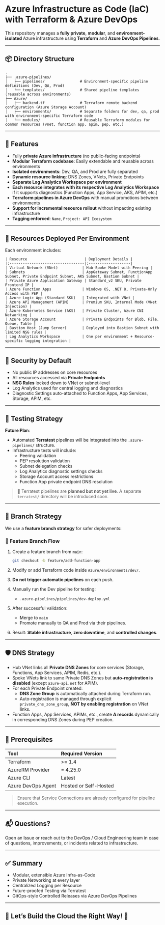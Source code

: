 # Azure Infrastructure as Code (IaC) with Terraform & Azure DevOps

This repository manages a **fully private**, **modular**, and **environment-isolated** Azure infrastructure using **Terraform** and **Azure DevOps Pipelines**.

---

## 📦 Directory Structure

```text
.
├── .azure-pipelines/
│   ├── pipelines/                # Environment-specific pipeline definitions (Dev, QA, Prod)
│   └── templates/                # Shared pipeline templates (reusable across environments)
├── Azure/
│   ├── backend.tf                # Terraform remote backend configuration (Azure Storage Account)
│   ├── environments/             # Separate folders for dev, qa, prod with environment-specific Terraform code
│   └── modules/                  # Reusable Terraform modules for common resources (vnet, function app, apim, pep, etc.)
```

---

## 🚀 Features

- Fully **private Azure infrastructure** (no public-facing endpoints)
- **Modular Terraform codebase**: Easily extendable and reusable across environments
- **Isolated environments**: Dev, QA, and Prod are fully separated
- **Dynamic resource linking**: DNS Zones, VNets, Private Endpoints
- **Separate Log Analytics Workspace per environment**
- **Each resource integrates with its respective Log Analytics Workspace** if it supports diagnostics (Function Apps, App Service, AKS, APIM, etc.)
- **Terraform pipelines in Azure DevOps** with manual promotions between environments
- **Support for incremental resource rollout** without impacting existing infrastructure
- **Tagging enforced**: `Name`, `Project: API Ecosystem`

---

## 📂 Resources Deployed Per Environment

Each environment includes:

```text
| Resource                          | Deployment Details |
|:----------------------------------|:-------------------|
| Virtual Network (VNet)           | Hub-Spoke Model with Peering |
| Subnets                          | AppGateway Subnet, FunctionApp Subnet, Private Endpoint Subnet, AKS Subnet, Bastion Subnet |
| Private Azure Application Gateway | Standard_v2 SKU, Private Frontend IP |
| Azure Function Apps              | Windows OS, .NET 8, Private-Only Access with PEP |
| Azure Logic App (Standard SKU)   | Integrated with VNet |
| Azure API Management (APIM)      | Premium SKU, Internal Mode (VNet Injection) |
| Azure Kubernetes Service (AKS)   | Private Cluster, Azure CNI Networking |
| Azure Storage Account            | Private Endpoints for Blob, File, Queue, Table |
| Bastion Host (Jump Server)       | Deployed into Bastion Subnet with limited NSG rules |
| Log Analytics Workspace          | One per environment + Resource-specific logging integration |
```

---

## 🔐 Security by Default

- No public IP addresses on core resources
- All resources accessed via **Private Endpoints**
- **NSG Rules** locked down to VNet or subnet-level
- Log Analytics used for central logging and diagnostics
- Diagnostic Settings auto-attached to Function Apps, App Services, Storage, APIM, etc.

---

## 🧪 Testing Strategy

**Future Plan**:

- Automated **Terratest** pipelines will be integrated into the `.azure-pipelines/` structure.
- Infrastructure tests will include:
  - Peering validation
  - PEP resolution validation
  - Subnet delegation checks
  - Log Analytics diagnostic settings checks
  - Storage Account access restrictions
  - Function App private endpoint DNS resolution

> 🧪 Terratest pipelines are **planned but not yet live**. A separate `terratest/` directory will be introduced soon.

---

## 🌱 Branch Strategy

We use a **feature branch strategy** for safer deployments:

### 🔄 Feature Branch Flow

1. Create a feature branch from `main`:

   ```bash
   git checkout -b feature/add-function-app
   ```

2. Modify or add Terraform code inside `Azure/environments/dev/`.

3. **Do not trigger automatic pipelines** on each push.

4. Manually run the Dev pipeline for testing:
   - `.azure-pipelines/pipelines/dev-deploy.yml`

5. After successful validation:
   - Merge to `main`
   - Promote manually to QA and Prod via their pipelines.

6. Result: **Stable infrastructure**, **zero downtime**, and **controlled changes**.

---

## 🛡️ DNS Strategy

- Hub VNet links all **Private DNS Zones** for core services (Storage, Functions, App Services, APIM, Redis, etc.).
- Spoke VNets link to same Private DNS Zones but **auto-registration is disabled** (except `azure-api.net` for APIM).
- For each Private Endpoint created:
  - **DNS Zone Group** is automatically attached during Terraform run.
  - Auto-registration is managed through explicit `private_dns_zone_group`, **NOT by enabling registration** on VNet links.
- Function Apps, App Services, APIMs, etc., create **A records** dynamically in corresponding DNS Zones during PEP creation.

---

## 📌 Prerequisites

| Tool               | Required Version         |
|:------------------|:--------------------------|
| Terraform          | >= 1.4                   |
| AzureRM Provider   | = 4.25.0                 |
| Azure CLI          | Latest                   |
| Azure DevOps Agent | Hosted or Self-Hosted    |

> Ensure that Service Connections are already configured for pipeline execution.

---

## 📬 Questions?

Open an Issue or reach out to the DevOps / Cloud Engineering team in case of questions, improvements, or incidents related to infrastructure.

---

## ✅ Summary

- Modular, extensible Azure Infra-as-Code
- Private Networking at every layer
- Centralized Logging per Resource
- Future-proofed Testing via Terratest
- GitOps-style Controlled Releases via Azure DevOps Pipelines

---

## 🚀 Let’s Build the Cloud the Right Way! 🚀
